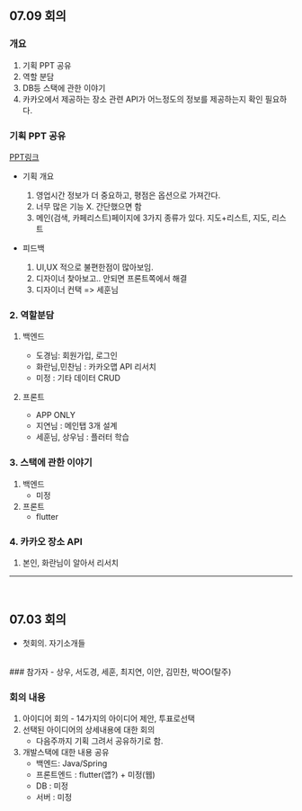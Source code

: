 ## 07.09 회의

### 개요

1. 기획 PPT 공유
2. 역할 분담
3. DB등 스택에 관한 이야기
4. 카카오에서 제공하는 장소 관련 API가 어느정도의 정보를 제공하는지 확인 필요하다.



### 기획 PPT 공유

[PPT링크](https://docs.google.com/presentation/d/1CBW920iz1jwDy1vqa_83-DFQuqnCw6kLaxY6DQqw6m4/edit#slide=id.p1)

- 기획 개요
    1. 영업시간 정보가 더 중요하고, 평점은 옵션으로 가져간다.
    2. 너무 많은 기능 X. 간단했으면 함
    3. 메인(검색, 카페리스트)페이지에 3가지 종류가 있다. 지도+리스트, 지도, 리스트

- 피드백
    1. UI,UX 적으로 불편한점이 많아보임.
    2. 디자이너 찾아보고.. 안되면 프론트쪽에서 해결
    3. 디자이너 컨택 => 세훈님

### 2. 역할분담

1. 백엔드
    - 도경님: 회원가입, 로그인
    - 화란님,민찬님 : 카카오맵 API 리서치
    - 미정 : 기타 데이터 CRUD

2. 프론트
    - APP ONLY
    - 지연님 : 메인탭 3개 설계
    - 세훈님, 상우님 : 플러터 학습

### 3. 스택에 관한 이야기
1. 백엔드
    - 미정
2. 프론트
    - flutter


### 4. 카카오 장소 API
1. 본인, 화란님이 알아서 리서치

---
<br>

## 07.03 회의

- 첫회의. 자기소개들
<br>
### 참가자
- 상우, 서도경, 세훈, 최지연, 이안, 김민찬, 박OO(탈주)

<br>

### 회의 내용
1. 아이디어 회의 - 14가지의 아이디어 제안, 투표로선택
2. 선택된 아이디어의 상세내용에 대한 회의 
    - 다음주까지 기획 그려서 공유하기로 함.
3. 개발스택에 대한 내용 공유
    - 백엔드: Java/Spring
    - 프론트엔드 : flutter(앱?) + 미정(웹)
    - DB : 미정
    - 서버 : 미정 

<br>